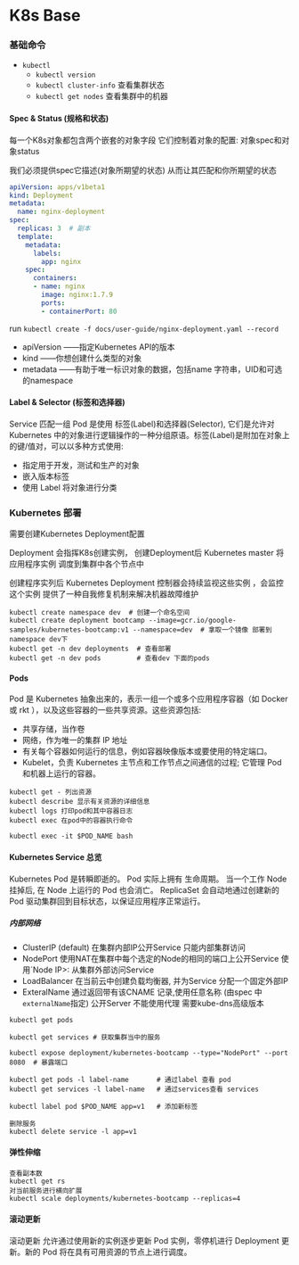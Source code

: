 # K8s Base 
### 基础命令
- `kubectl`
    - `kubectl version` 
    - `kubectl cluster-info` 查看集群状态
    - `kubectl get nodes`    查看集群中的机器
    
#### Spec & Status (规格和状态)
每一个K8s对象都包含两个嵌套的对象字段 它们控制着对象的配置: 对象spec和对象status

我们必须提供spec它描述(对象所期望的状态) 从而让其匹配和你所期望的状态
```yaml
apiVersion: apps/v1beta1
kind: Deployment
metadata:
  name: nginx-deployment
spec:
  replicas: 3  # 副本
  template:
    metadata:
      labels:
        app: nginx
    spec:
      containers:
      - name: nginx
        image: nginx:1.7.9
        ports:
        - containerPort: 80
```
run `kubectl create -f docs/user-guide/nginx-deployment.yaml --record`
- apiVersion ——指定Kubernetes API的版本
- kind ——你想创建什么类型的对象
- metadata ——有助于唯一标识对象的数据，包括name 字符串，UID和可选的namespace
    
    
#### Label & Selector (标签和选择器)
Service 匹配一组 Pod 是使用 标签(Label)和选择器(Selector), 它们是允许对 Kubernetes 中的对象进行逻辑操作的一种分组原语。标签(Label)是附加在对象上的键/值对，可以以多种方式使用:
- 指定用于开发，测试和生产的对象
- 嵌入版本标签
- 使用 Label 将对象进行分类 
   
    
### Kubernetes 部署
需要创建Kubernetes Deployment配置

Deployment 会指挥K8s创建实例， 创建Deployment后 Kubernetes master 将应用程序实例 调度到集群中各个节点中

创建程序实列后 Kubernetes Deployment 控制器会持续监视这些实例 ，会监控这个实例 提供了一种自我修复机制来解决机器故障维护

```  
kubectl create namespace dev  # 创建一个命名空间
kubectl create deployment bootcamp --image=gcr.io/google-samples/kubernetes-bootcamp:v1 --namespace=dev  # 拿取一个镜像 部署到namespace dev下
kubectl get -n dev deployments  # 查看部署
kubectl get -n dev pods         # 查看dev 下面的pods
```

#### Pods
Pod 是 Kubernetes 抽象出来的，表示一组一个或多个应用程序容器（如 Docker 或 rkt ），以及这些容器的一些共享资源。这些资源包括:
- 共享存储，当作卷
- 网络，作为唯一的集群 IP 地址
- 有关每个容器如何运行的信息，例如容器映像版本或要使用的特定端口。
- Kubelet，负责 Kubernetes 主节点和工作节点之间通信的过程; 它管理 Pod 和机器上运行的容器。
``` 
kubectl get - 列出资源
kubectl describe 显示有关资源的详细信息
kubectl logs 打印pod和其中容器日志
kubectl exec 在pod中的容器执行命令

kubectl exec -it $POD_NAME bash
```

#### Kubernetes Service 总览
Kubernetes Pod 是转瞬即逝的。 Pod 实际上拥有 生命周期。 当一个工作 Node 挂掉后, 在 Node 上运行的 Pod 也会消亡。 ReplicaSet 会自动地通过创建新的 Pod 驱动集群回到目标状态，以保证应用程序正常运行。
##### 内部网络
- ClusterIP (default) 在集群内部IP公开Service 只能内部集群访问
- NodePort 使用NAT在集群中每个选定的Node的相同的端口上公开Service 使用`Node
IP>: <NodePort> 从集群外部访问Service
- LoadBalancer 在当前云中创建负载均衡器, 并为Service 分配一个固定外部IP
- ExteralName 通过返回带有该CNAME 记录,使用任意名称 (由spec 中`externalName`指定) 公开Server 不能使用代理 需要kube-dns高级版本
``` 
kubectl get pods

kubectl get services # 获取集群当中的服务

kubectl expose deployment/kubernetes-bootcamp --type="NodePort" --port 8080  # 暴露端口

kubectl get pods -l label-name       # 通过label 查看 pod
kubectl get services -l label-name   # 通过services查看 services

kubectl label pod $POD_NAME app=v1   # 添加新标签

删除服务
kubectl delete service -l app=v1
```

#### 弹性伸缩
``` 
查看副本数
kubectl get rs
对当前服务进行横向扩展
kubectl scale deployments/kubernetes-bootcamp --replicas=4
```
#### 滚动更新
滚动更新 允许通过使用新的实例逐步更新 Pod 实例，零停机进行 Deployment 更新。新的 Pod 将在具有可用资源的节点上进行调度。
